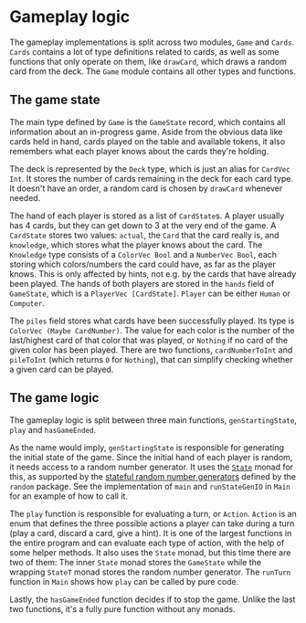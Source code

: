 # Gameplay logic

The gameplay implementations is split across two modules, `Game` and `Cards`.
`Cards` contains a lot of type definitions related to cards,
as well as some functions that only operate on them,
like `drawCard`, which draws a random card from the deck.
The `Game` module contains all other types and functions.

## The game state

The main type defined by `Game` is the `GameState` record,
which contains all information about an in-progress game.
Aside from the obvious data like cards held in hand,
cards played on the table and available tokens,
it also remembers what each player knows about the cards they're holding.

The deck is represented by the `Deck` type, which is just an alias for `CardVec Int`.
It stores the number of cards remaining in the deck for each card type. 
It doesn't have an order, a random card is chosen by `drawCard` whenever needed.

The hand of each player is stored as a list of `CardState`s.
A player usually has 4 cards, but they can get down to 3 at the very end of the game.
A `CardState` stores two values: `actual`, the `Card` that the card really is,
and `knowledge`, which stores what the player knows about the card.
The `Knowledge` type consists of a `ColorVec Bool` and a `NumberVec Bool`,
each storing which colors/numbers the card could have, as far as the player knows.
This is only affected by hints, not e.g. by the cards that have already been played.
The hands of both players are stored in the `hands` field of `GameState`,
which is a `PlayerVec [CardState]`.
`Player` can be either `Human` or `Computer`.

The `piles` field stores what cards have been successfully played.
Its type is `ColorVec (Maybe CardNumber)`.
The value for each color is the number of the last/highest card of that color that was played,
or `Nothing` if no card of the given color has been played.
There are two functions, `cardNumberToInt` and `pileToInt` (which returns `0` for `Nothing`),
that can simplify checking whether a given card can be played.

## The game logic

The gameplay logic is split between three main functions,
`genStartingState`, `play` and `hasGameEnded`.

As the name would imply, `genStartingState` is responsible
for generating the initial state of the game.
Since the initial hand of each player is random, it needs access to a random number generator.
It uses the [`State`](https://hackage-content.haskell.org/package/transformers-0.6.2.0/docs/Control-Monad-Trans-State-Strict.html#t:State) monad for this,
as supported by the [stateful random number generators](https://hackage-content.haskell.org/package/random-1.3.1/docs/System-Random-Stateful.html#g:monadicadapters) defined by the `random` package.
See the implementation of `main` and `runStateGenIO` in `Main` for an example of how to call it.

The `play` function is responsible for evaluating a turn, or `Action`.
`Action` is an enum that defines the three possible actions a player can take during a turn
(play a card, discard a card, give a hint).
It is one of the largest functions in the entire program and can evaluate each type of action,
with the help of some helper methods.
It also uses the `State` monad, but this time there are two of them:
The inner `State` monad stores the `GameState`
while the wrapping `StateT` monad stores the random number generator.
The `runTurn` function in `Main` shows how `play` can be called by pure code.

Lastly, the `hasGameEnded` function decides if to stop the game.
Unlike the last two functions, it's a fully pure function without any monads.
